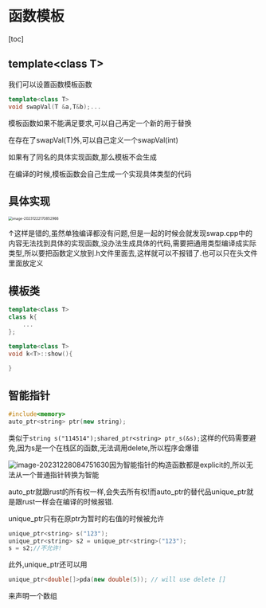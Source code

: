 # 函数模板

[toc]

## template\<class T\>

我们可以设置函数模板函数

```c++
template<class T>
void swapVal(T &a,T&b);...
```



模板函数如果不能满足要求,可以自己再定一个新的用于替换

在存在了swapVal(T)外,可以自己定义一个swapVal(int)

如果有了同名的具体实现函数,那么模板不会生成

在编译的时候,模板函数会自己生成一个实现具体类型的代码

## 具体实现

<img src="/Users/blackcat/Documents/北交大软件学院许一涵学习资料/大三上学期/c++/函数模板.assets/image-20231222170852966.png" alt="image-20231222170852966" style="zoom:50%;" />

↑这样是错的,虽然单独编译都没有问题,但是一起的时候会就发现swap.cpp中的内容无法找到具体的实现函数,没办法生成具体的代码,需要把通用类型编译成实际类型,所以要把函数定义放到.h文件里面去,这样就可以不报错了.也可以只在头文件里面放定义



## 模板类

```c++
template<class T>
class k{
	...
};

template<class T>
void k<T>::show(){
  
}
```

## 智能指针

```c++
#include<memory>
auto_ptr<string> ptr(new string);
```

类似于``string s("114514");shared_ptr<string> ptr_s(&s);``这样的代码需要避免,因为s是一个在栈区的函数,无法调用delete,所以程序会爆错

![image-20231228084751630](/Users/blackcat/Documents/北交大软件学院许一涵学习资料/大三上学期/c++/函数模板.assets/image-20231228084751630.png)因为智能指针的构造函数都是explicit的,所以无法从一个普通指针转换为智能

auto_ptr就跟rust的所有权一样,会失去所有权!而auto_ptr的替代品unique_ptr就是跟rust一样会在编译的时候报错.

unique_ptr只有在原ptr为暂时的右值的时候被允许

```c++
unique_ptr<string> s("123");
unique_ptr<string> s2 = unique_ptr<string>("123");
s = s2;//不允许!

```

此外,unique_ptr还可以用

```c++
unique_ptr<double[]>pda(new double(5)); // will use delete []
```

来声明一个数组